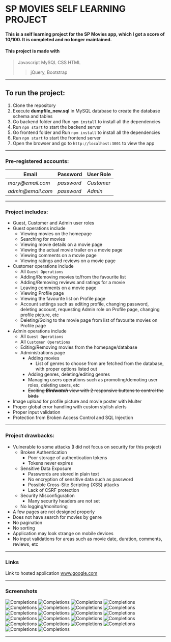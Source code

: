 

# **SP MOVIES SELF LEARNING PROJECT**
#### This is a self learning project for the SP Movies app, which I got a score of 10/100. It is completed and no longer maintained.
#### This project is made with 
> Javascript
> MySQL
> CSS
> HTML
>> jQuery, Bootstrap


___


## To run the project:

1. Clone the repository
2. Execute **dumpfile_new.sql** in MySQL database to create the database schema and tables  
3. Go backend folder and Run `npm install` to install all the dependencies
4. Run `npm start` to start the backend server
5. Go frontend folder and Run `npm install` to install all the dependencies
6. Run `npm start` to start the frontend server
7. Open the browser and go to `http://localhost:3001` to view the app
___

### Pre-registered accounts:

| Email | Password | User Role |
| ------ | ----------- | ----------- |
| _mary@email.com_   | _password_ | _Customer_ |
| _admin@email.com_ | _password_ |    _Admin_ |

___

### Project includes:

+ Guest, Customer and Admin user roles
+ Guest operations include
    - Viewing movies on the homepage
    - Searching for movies
    - Viewing movie details on a movie page
    - Viewing the actual movie trailer on a movie page
    - Viewing comments on a movie page
    - Viewing ratings and reviews on a movie page
+ Customer operations include
    - All `Guest Operations`
    - Adding/Removing movies to/from the favourite list
    - Adding/Removing reviews and ratings for a movie
    - Leaving comments on a movie page
    - Viewing Profile page
    - Viewing the favourite list on Profile page
    - Account settings such as editing profile, changing password,     deleting account, requesting Admin role on Profile page, changing profile picture, etc
    - Deleting/Going to the movie page from list of favourite movies on Profile page
+ Admin operations include
    - All `Guest Operations`
    - All `Customer Operations`
    - Editing/Removing movies from the homepage/database
    - Administrations page
      * Adding movies
        * List of genres to choose from are fetched from the database, with proper options listed out
      * Adding genres, deleting/editing genres
      * Managing users operations such as promoting/demoting user roles, deleting users, etc
      * ~~Exciting _**Birdwatch**_ view with 2 responsive buttons to control the birds~~
+ Image upload for profile picture and movie poster with Multer
+ Proper global error handling with custom stylish alerts
+ Proper input validation
+ Protection from Broken Access Control and SQL Injection
___

### Project drawbacks:

+ Vulnerable to some attacks (I did not focus on security for this project)
  - Broken Authentication
    * Poor storage of authentication tokens
    * Tokens never expires
  - Sensitive Data Exposure
    * Passwords are stored in plain text
    * No encryption of sensitive data such as password
    * Possible Cross-Site Scripting (XSS) attacks
    * Lack of CSRF protection
  - Security Misconfiguration
    * Many security headers are not set
  - No logging/monitoring
+ A few pages are not designed properly
+ Does not have search for movies by genre
+ No pagination
+ No sorting
+ Application may look strange on mobile devices
+ No input validations for areas such as movie date, duration, comments, reviews, etc


___



### Links

Link to hosted application www.google.com

___

### Screenshots
![Completions](completion_screenshots/Comments.png)
![Completions](completion_screenshots/Homepage.png)
![Completions](completion_screenshots/InteractiveLogin.png)
![Completions](completion_screenshots/InteractiveSignup.png)
![Completions](completion_screenshots/MoviePage.png)
![Completions](completion_screenshots/MoviePage2.png)
![Completions](completion_screenshots/Search.png)
![Completions](completion_screenshots/Review1.png)
![Completions](completion_screenshots/Review2.png)
![Completions](completion_screenshots/Profile1.png)
![Completions](completion_screenshots/Profile2.png)
![Completions](completion_screenshots/Profile3.png)
![Completions](completion_screenshots/HomePageScoring.png)
![Completions](completion_screenshots/Profile4.png)
![Completions](completion_screenshots/Query.png)
![Completions](completion_screenshots/GuestMode.png)
![Completions](completion_screenshots/EditMovie.png)
![Completions](completion_screenshots/CreateMovie.png)
![Completions](completion_screenshots/AdministratorDashboard.png)
![Completions](completion_screenshots/AddGenre.png)
![Completions](completion_screenshots/EditGenre.png)
![Completions](completion_screenshots/EditRole.png)

___




